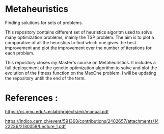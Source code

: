 # Metaheuristics
Finding solutions for sets of problems. 

This repository contains different set of heuristics algoritm used to solve many optimization problems, mainly the TSP problem. The aim is to plot a comparative of all the heuristics to find which one gives the best improvement and plot the improvement over the number of iterations for each problem.

This repository closes my Master's course on Metaheuristics. It includes a full deployement of the genetic optimization algorithm to solve and plot the evolution of the fitness function on the MaxOne problem.
I will be updating the repository untill the end of the term.


# References : 

https://cs.gmu.edu/~eclab/projects/ecj/manual.pdf

https://indico.cern.ch/event/591368/contributions/2402657/attachments/1422236/2180058/Lecture_1.pdf


